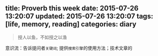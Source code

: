 title: Proverb this week
date: 2015-07-26 13:20:07
updated: 2015-07-26 13:20:07
tags: [life, memory, reading]
categories: diary
---

> 授人以鱼，不如授之以渔

意识流：告诉提问者`关键词`; 提供`搜索引擎`的使用方法；技术文章的